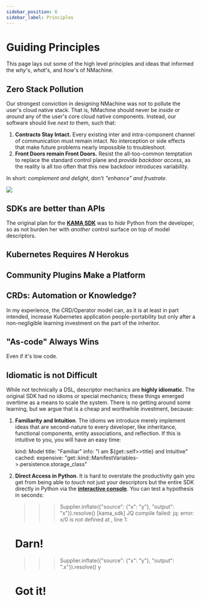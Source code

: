 ```yaml
---
sidebar_position: 6
sidebar_label: Principles
---
```


# Guiding Principles

This page lays out some of the high level principles and ideas that informed the _why_'s, _what_'s, and 
_how_'s of NMachine. 


## Zero Stack Pollution 

Our strongest conviction in designing NMachine was not to pollute the user's cloud native stack. 
That is, NMachine should never be _inside_ or _around_ any of the
user's core cloud native components. Instead, our software should live _next to_ them, 
such that: 
1. **Contracts Stay Intact.** Every existing inter and intra-component channel of communication must remain intact. No
interception or side effects that make future problems nearly impossible to troubleshoot.
2. **Front Doors remain Front Doors.** Resist the all-too-common temptation to replace the standard control
plane and _provide backdoor access_, as the reality is all too often that this new backdoor introduces variability.

In short: _complement and delight_, don't _"enhance" and frustrate_.   

![](/img/concepts/pollution.png)




## SDKs are better than APIs

The original plan for the **[KAMA SDK](/concepts/kama-concept)** was to _hide_ Python from
the developer, so as not burden her with _another_ control surface on top of model descriptors. 







## Kubernetes Requires _N_ Herokus   





## Community Plugins Make a Platform




## CRDs: Automation or Knowledge?

In my experience, the CRD/Operator model can, as it is at least in part intended, increase Kubernetes application 
people-portability but only after a non-negligible learning investment on the part of the inheritor.

## "As-code" Always Wins

Even if it's low code.


## Idiomatic is not Difficult

While not technically a DSL, descriptor mechanics are **highly idiomatic**. The original SDK had no
 idioms or special mechanics; these things
emerged overtime as a means to scale the system.
There is no getting around some learning, but we argue that is a cheap and worthwhile investment, because:

1. **Familiarity and Intuition**. The idioms we introduce merely implement ideas that are second-nature
to every developer, like inheritance, functional components, entity associations, 
and reflection. If this is intuitive to you, you will have an easy time: 

    kind: Model
    title: "Familiar"
    info: "I am ${get::self>>title} and Intuitive" 
    cached:
      expensive: "get::kind::ManifestVariables->.persistence.storage_class"

1. **Direct Access in Python**. It is hard to overstate the productivity
gain you get from being able to _touch_ not just your descriptors but the 
entire SDK directly in Python via the **[interactive console](/tutorials/kama-console-tutorial)**. 
You can test a hypothesis in seconds:  

    >>> Supplier.inflate({"source": {"x": "y"}, "output": "x"}).resolve()
    [kama_sdk] JQ compile failed: jq: error: x/0 is not defined at <top-level>, line 1:
    # Darn! 
    >>> Supplier.inflate({"source": {"x": "y"}, "output": ".x"}).resolve()
    y
    # Got it!

